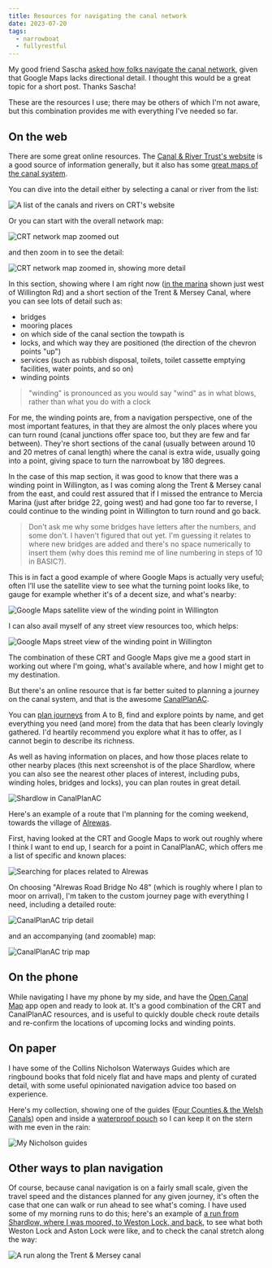 ```yaml
---
title: Resources for navigating the canal network
date: 2023-07-20
tags:
  - narrowboat
  - fullyrestful
---
```

My good friend Sascha [asked how folks navigate the canal network](https://hachyderm.io/@sufw@mastodon.social/110744077753623324), given that Google Maps lacks directional detail. I thought this would be a great topic for a short post. Thanks Sascha!

These are the resources I use; there may be others of which I'm not aware, but this combination provides me with everything I've needed so far.

## On the web

There are some great online resources. The [Canal & River Trust's website](https://canalrivertrust.org.uk/) is a good source of information generally, but it also has some [great maps of the canal system](https://canalrivertrust.org.uk/enjoy-the-waterways/canal-and-river-network). 

You can dive into the detail either by selecting a canal or river from the list:

![A list of the canals and rivers on CRT's website](/images/2023/07/crt-listing.png)

Or you can start with the overall network map:

![CRT network map zoomed out](/images/2023/07/crt-map-zoomed-out.png)

and then zoom in to see the detail:

![CRT network map zoomed in, showing more detail](/images/2023/07/crt-map-zoomed-in.png)

In this section, showing where I am right now ([in the marina](/blog/posts/2023/07/18/oil-change-and-a-visit-to-mercia-marina/) shown just west of Willington Rd) and a short section of the Trent & Mersey Canal, where you can see lots of detail such as:

* bridges
* mooring places
* on which side of the canal section the towpath is
* locks, and which way they are positioned (the direction of the chevron points "up")
* services (such as rubbish disposal, toilets, toilet cassette emptying facilities, water points, and so on)
* winding points

> "winding" is pronounced as you would say "wind" as in what blows, rather than what you do with a clock

For me, the winding points are, from a navigation perspective, one of the most important features, in that they are almost the only places where you can turn round (canal junctions offer space too, but they are few and far between). They're short sections of the canal (usually between around 10 and 20 metres of canal length) where the canal is extra wide, usually going into a point, giving space to turn the narrowboat by 180 degrees. 

In the case of this map section, it was good to know that there was a winding point in Willington, as I was coming along the Trent & Mersey canal from the east, and could rest assured that if I missed the entrance to Mercia Marina (just after bridge 22, going west) and had gone too far to reverse, I could continue to the winding point in Willington to turn round and go back. 

> Don't ask me why some bridges have letters after the numbers, and some don't. I haven't figured that out yet. I'm guessing it relates to where new bridges are added and there's no space numerically to insert them (why does this remind me of line numbering in steps of 10 in BASIC?).

This is in fact a good example of where Google Maps is actually very useful; often I'll use the satellite view to see what the turning point looks like, to gauge for example whether it's of a decent size, and what's nearby:

![Google Maps satellite view of the winding point in Willington](/images/2023/07/winding-point-in-google-maps.png)

I can also avail myself of any street view resources too, which helps:

![Google Maps street view of the winding point in Willington](/images/2023/07/winding-point-in-google-maps-street-view.png)

The combination of these CRT and Google Maps give me a good start in working out where I'm going, what's available where, and how I might get to my destination.

But there's an online resource that is far better suited to planning a journey on the canal system, and that is the awesome [CanalPlanAC](https://canalplan.uk).

You can [plan journeys](https://canalplan.uk/cgi-bin/canal.cgi) from A to B, find and explore points by name, and get everything you need (and more) from the data that has been clearly lovingly gathered. I'd heartily recommend you explore what it has to offer, as I cannot begin to describe its richness.

As well as having information on places, and how those places relate to other nearby places (this next screenshot is of the place Shardlow, where you can also see the nearest other places of interest, including pubs, winding holes, bridges and locks), you can plan routes in great detail.

![Shardlow in CanalPlanAC](/images/2023/07/canalplan-shardlow.png)

Here's an example of a route that I'm planning for the coming weekend, towards the village of [Alrewas](https://goo.gl/maps/RuxXy4CAwi4S8UkaA).

First, having looked at the CRT and Google Maps to work out roughly where I think I want to end up, I search for a point in CanalPlanAC, which offers me a list of specific and known places:

![Searching for places related to Alrewas](/images/2023/07/travelling-to-alrewas.png)

On choosing "Alrewas Road Bridge No 48" (which is roughly where I plan to moor on arrival), I'm taken to the custom journey page with everything I need, including a detailed route:

![CanalPlanAC trip detail](/images/2023/07/alrewas-trip-detail.png)

and an accompanying (and zoomable) map:

![CanalPlanAC trip map](/images/2023/07/alrewas-trip-map.png)

## On the phone

While navigating I have my phone by my side, and have the [Open Canal Map](https://opencanalmap.uk/) app open and ready to look at. It's a good combination of the CRT and CanalPlanAC resources, and is useful to quickly double check route details and re-confirm the locations of upcoming locks and winding points.

## On paper

I have some of the Collins Nicholson Waterways Guides which are ringbound books that fold nicely flat and have maps and plenty of curated detail, with some useful opinionated navigation advice too based on experience.

Here's my collection, showing one of the guides ([Four Counties & the Welsh Canals](https://collins.co.uk/collections/collins-nicholson-waterways-guides/products/9780008546687)) open and inside a [waterproof pouch](https://www.amazon.co.uk/gp/product/B08NL83GXJ/) so I can keep it on the stern with me even in the rain:

![My Nicholson guides](/images/2023/07/nicholson-guides.jpg)

## Other ways to plan navigation

Of course, because canal navigation is on a fairly small scale, given the travel speed and the distances planned for any given journey, it's often the case that one can walk or run ahead to see what's coming. I have used some of my morning runs to do this; here's an example of [a run from Shardlow, where I was moored, to Weston Lock, and back](https://www.strava.com/activities/9453248632), to see what both Weston Lock and Aston Lock were like, and to check the canal stretch along the way:

![A run along the Trent & Mersey canal](/images/2023/07/canal-run-strava.png)
